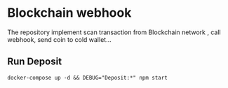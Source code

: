# Blockchain webhook
The repository implement scan transaction from Blockchain network , call webhook, send coin to cold wallet... 
## Run Deposit
```docker-compose up -d && DEBUG="Deposit:*" npm start```
